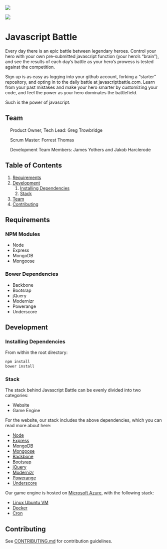 ![](https://circleci.com/gh/JavascriptBattle/javascript-battle-website.png?circle-token=936dcd0da6a58265e76d86b8d5a6b4abcaaeb985)

![](https://raw.githubusercontent.com/JavascriptBattle/javascript-battle-website/master/public/img/black-knight.png)
# Javascript Battle

Every day there is an epic battle between legendary heroes.  Control your hero with your own pre-submitted javascript function (your hero’s “brain”), and see the results of each day’s battle as your hero’s prowess is tested against the competition.

Sign up is as easy as logging into your github account, forking a “starter” repository, and opting in to the daily battle at javascriptbattle.com.  Learn from your past mistakes and make your hero smarter by customizing your code, and feel the power as your hero dominates the battlefield.

Such is the power of javascript.

## Team

&nbsp;&nbsp;&nbsp;&nbsp;Product Owner, Tech Lead: Greg Trowbridge

&nbsp;&nbsp;&nbsp;&nbsp;Scrum Master: Forrest Thomas

&nbsp;&nbsp;&nbsp;&nbsp;Development Team Members: James Yothers and Jakob Harclerode

## Table of Contents

1. [Requirements](#requirements)
2. [Development](#development)
    1. [Installing Dependencies](#installing-dependencies)
    1. [Stack](#stack)
3. [Team](#team)
4. [Contributing](#contributing)


## Requirements
### NPM Modules
- Node 
- Express
- MongoDB
- Mongoose

### Bower Dependencies
- Backbone
- Bootsrap
- jQuery
- Modernizr
- Powerange
- Underscore

## Development

### Installing Dependencies

From within the root directory:

```sh
npm install
bower install
```
### Stack

The stack behind Javascript Battle can be evenly divided into two categories:
- Website
- Game Engine

For the website, our stack includes the above dependencies, which you can read more about here:
- [Node](http://nodejs.org/)
- [Express](http://expressjs.com/)
- [MongoDB](http://www.mongodb.org/)
- [Mongoose](http://mongoosejs.com/)
- [Backbone](http://backbonejs.org/)
- [Bootsrap](http://getbootstrap.com/)
- [jQuery](http://jquery.com/)
- [Modernizr](http://modernizr.com/)
- [Powerange](http://www.jplugins.net/powerange/)
- [Underscore](http://underscorejs.org/)

Our game engine is hosted on [Microsoft Azure](https://azure.microsoft.com/en-us/), with the following stack:
- [Linux Ubuntu VM](http://azure.microsoft.com/en-us/documentation/articles/virtual-machines-linux-tutorial/)
- [Docker](https://www.docker.com/)
- [Cron](https://help.ubuntu.com/community/CronHowto)

## Contributing

See [CONTRIBUTING.md](CONTRIBUTING.md) for contribution guidelines.
